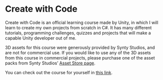 # Create with Code

Create with Code is an official learning course made by Unity, in which I will learn to create my own projects from scratch in C#. It has many different tutorials, programming challenges, quizzes and projects that will make a capable Unity developer out of me.

3D assets for this course were generously provided by Synty Studios, and are not for commercial use. If you would like to use any of the 3D assets from this course in commercial projects, please purchase one of the asset packs from Synty Studios’ [Asset Store page](https://assetstore.unity.com/publishers/5217 "Synty Studios - Asset Store").

You can check out the course for yourself in [this link](https://learn.unity.com/course/create-with-code "Create with Code - Unity Learn").
